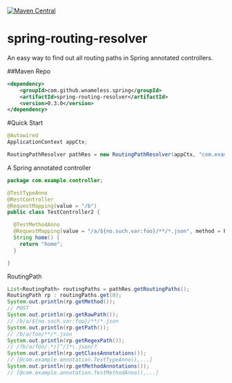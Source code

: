 [![Maven Central](https://maven-badges.herokuapp.com/maven-central/com.github.wnameless.spring/spring-routing-resolver/badge.svg)](https://maven-badges.herokuapp.com/maven-central/com.github.wnameless.spring/spring-routing-resolver)

spring-routing-resolver
=============
An easy way to find out all routing paths in Spring annotated controllers.

##Maven Repo
```xml
<dependency>
	<groupId>com.github.wnameless.spring</groupId>
	<artifactId>spring-routing-resolver</artifactId>
	<version>0.3.0</version>
</dependency>
```

#Quick Start
```java
@Autowired
ApplicationContext appCtx;

RoutingPathResolver pathRes = new RoutingPathResolver(appCtx, "com.example.controller");
```
A Spring annotated controller
```java
package com.example.controller;

@TestTypeAnno
@RestController
@RequestMapping(value = "/b")
public class TestController2 {

  @TestMethodAnno
  @RequestMapping(value = "/a/${no.such.var:foo}/**/*.json", method = POST)
  String home() {
    return "home";
  }

}
```

RoutingPath
```java
List<RoutingPath> routingPaths = pathRes.getRoutingPaths();
RoutingPath rp : routingPaths.get(0);
System.out.println(rp.getMethod());
// POST
System.out.println(rp.getRawPath());
// /b/a/${no.such.var:foo}/**/*.json
System.out.println(rp.getPath());
// /b/a/foo/**/*.json
System.out.println(rp.getRegexPath());
// /?b/a/foo/.*/[^/]*\.json/?
System.out.println(rp.getClassAnnotations());
// [@com.example.annotation.TestTypeAnno(),...]
System.out.println(rp.getMethodAnnotations());
// [@com.example.annotation.TestMethodAnno(),...]
```
